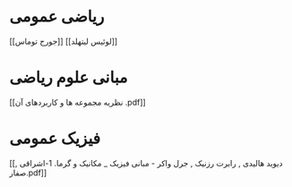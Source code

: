 # ریاضی عمومی
[[جورج توماس]] 
[[لوئیس لیتهلد]]
# مبانی علوم ریاضی
[[نظریه مجموعه ها و کاربردهای آن .pdf]]

# فیزیک عمومی
[[دیوید هالیدی , رابرت رزنیک , جرل واکر - مبانی فیزیک _ مکانیک و گرما. 1-اشراقی , صفار.pdf]]
